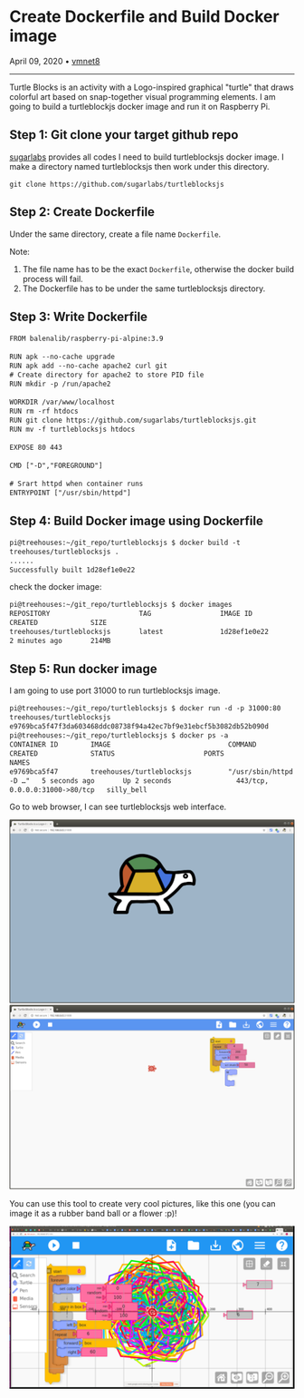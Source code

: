 # Create Dockerfile and Build Docker image

April 09, 2020 • [vmnet8](https://github.com/vmnet8)

---

Turtle Blocks is an activity with a Logo-inspired graphical "turtle" that draws colorful art based on snap-together visual programming elements. I am going to build a turtleblockjs docker image and run it on Raspberry Pi.


## Step 1: Git clone your target github repo 

[sugarlabs](https://github.com/sugarlabs/turtleblocksjs) provides all codes I need to build turtleblocksjs docker image.
I make a directory named turtleblocksjs then work under this directory.

```
git clone https://github.com/sugarlabs/turtleblocksjs
```

## Step 2: Create Dockerfile 

Under the same directory, create a file name `Dockerfile`.

Note:  
1.  The file name has to be the exact `Dockerfile`, otherwise the docker build process will fail.
1.  The Dockerfile has to be under the same turtleblocksjs directory.


## Step 3: Write Dockerfile

```
FROM balenalib/raspberry-pi-alpine:3.9 

RUN apk --no-cache upgrade
RUN apk add --no-cache apache2 curl git
# Create directory for apache2 to store PID file
RUN mkdir -p /run/apache2

WORKDIR /var/www/localhost
RUN rm -rf htdocs
RUN git clone https://github.com/sugarlabs/turtleblocksjs.git
RUN mv -f turtleblocksjs htdocs

EXPOSE 80 443

CMD ["-D","FOREGROUND"]

# Srart httpd when container runs
ENTRYPOINT ["/usr/sbin/httpd"]
```

## Step 4: Build Docker image using Dockerfile

```
pi@treehouses:~/git_repo/turtleblocksjs $ docker build -t treehouses/turtleblocksjs .
......
Successfully built 1d28ef1e0e22
```

check the docker image:
```
pi@treehouses:~/git_repo/turtleblocksjs $ docker images
REPOSITORY                      TAG                 IMAGE ID            CREATED             SIZE
treehouses/turtleblocksjs       latest              1d28ef1e0e22        2 minutes ago       214MB
```

## Step 5: Run docker image

I am going to use port 31000 to run turtleblocksjs image.

```
pi@treehouses:~/git_repo/turtleblocksjs $ docker run -d -p 31000:80 treehouses/turtleblocksjs
e9769bca5f47f3da603468ddc08738f94a42ec7bf9e31ebcf5b3082db52b090d
pi@treehouses:~/git_repo/turtleblocksjs $ docker ps -a
CONTAINER ID        IMAGE                             COMMAND                  CREATED             STATUS                      PORTS                            NAMES
e9769bca5f47        treehouses/turtleblocksjs         "/usr/sbin/httpd -D …"   5 seconds ago       Up 2 seconds                443/tcp, 0.0.0.0:31000->80/tcp   silly_bell
```

Go to web browser, I can see turtleblocksjs web interface.

![](images/20200409-turtle1.png)
![](images/20200409-turtle2.png)

You can use this tool to create very cool pictures, like this one (you can image it as a rubber band ball or a flower :p)!


 

![](images/20200409-turtle3.png)
